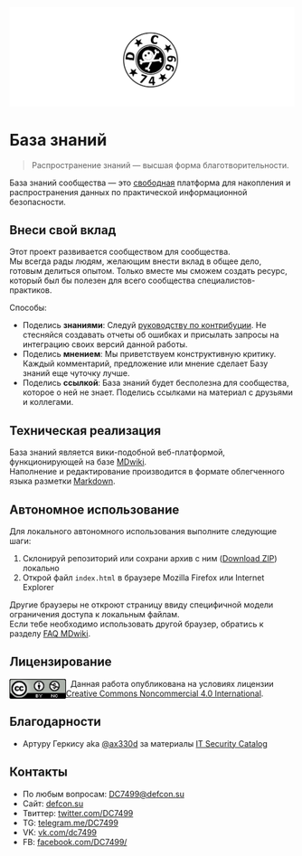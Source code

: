 ![](media/dc_logo.png)

# База знаний

> Распространение знаний &mdash; высшая форма благотворительности.

База знаний сообщества &mdash; это [свободная][free_content] платформа для накопления и распространения данных по практической информационной безопасности.

## Внеси свой вклад

Этот проект развивается сообществом для сообщества.  
Мы всегда рады людям, желающим внести вклад в общее дело, готовым делиться опытом. Только вместе мы сможем создать ресурс, который был бы полезен для всего сообщества специалистов-практиков.

Способы:

- Поделись **знаниями**: Следуй [руководству по контрибуции][contrubute]. Не стесняйся создавать отчеты об ошибках и присылать запросы на интеграцию своих версий данной работы.
- Поделись **мнением**: Мы приветствуем конструктивную критику. Каждый комментарий, предложение или мнение сделает Базу знаний еще чуточку лучше.
- Поделись **ссылкой**: База знаний будет бесполезна для сообщества, которое о ней не знает. Поделись ссылками на материал с друзьями и коллегами.

## Техническая реализация

База знаний является вики-подобной веб-платформой, функционирующей на базе [MDwiki][mdwiki].  
Наполнение и редактирование производится в формате облегченного языка разметки [Markdown][markdown].  

## Автономное использование

Для локального автономного использования выполните следующие шаги:

1. Склонируй репозиторий или сохрани архив с ним ([Download ZIP][kb_archive_link]) локально
2. Открой файл `index.html` в браузере Mozilla Firefox или Internet Explorer

Другие браузеры не откроют страницу ввиду специфичной модели ограничения доступа к локальным файлам.  
Если тебе необходимо использовать другой браузер, обратись к разделу [FAQ MDwiki][mdwiki_faq].

## Лицензирование

[<img src="media/license_img.png" align="left" width="100">]()
&nbsp; Данная работа опубликована на условиях лицензии [Creative Commons Noncommercial 4.0 International][cc_license_txt].

## Благодарности

- Артуру Геркису aka [@ax330d][twitter_ax330d] за материалы [IT Security Catalog][IT Security Catalog]

## Контакты

- По любым вопросам: [DC7499@defcon.su][dc_mail]
- Сайт: [defcon.su][dc_site]
- Твиттер: [twitter.com/DC7499][dc_twitter]
- TG: [telegram.me/DC7499][dc_telegram]
- VK: [vk.com/dc7499][dc_vk]
- FB: [facebook.com/DC7499/][dc_facebook]

[mdwiki]: http://dynalon.github.io/mdwiki/#!index.md
[mdwiki_faq]: https://dynalon.github.io/mdwiki/#!faq.md
[markdown]: https://ru.wikipedia.org/wiki/Markdown
[kb_archive_link]: https://github.com/DC7499/kb/archive/master.zip
[free_content]: https://ru.wikipedia.org/wiki/Свободный_контент
[dcg_faq]: http://defcon.su/faq/
[twitter_ax330d]: https://twitter.com/ax330d
[IT Security Catalog]: http://it-sec-catalog.info/
[contrubute]: contributing.md
[cc_license_txt]: https://creativecommons.org/licenses/by-nc/4.0/deed.ru
[dc_site]: http://defcon.su  
[dc_twitter]: https://twitter.com/DC7499 
[dc_telegram]: https://telegram.me/DC7499  
[dc_vk]: https://vk.com/dc7499
[dc_facebook]: https://www.facebook.com/DC7499/
[dc_mail]: mailto:DC7499@defcon.su
